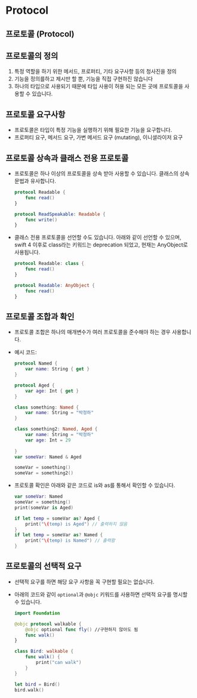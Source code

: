 # Protocol

## 프로토콜 (Protocol)

## 프로토콜의 정의

1. 특정 역할을 하기 위한 메서드, 프로퍼티, 기타 요구사항 등의 청사진을 정의
2. 기능을 정의를하고 제시만 할 뿐, 기능을 직접 구현하진 않습니다
3. 하나의 타입으로 사용되기 때문에 타입 사용이 허용 되는 모든 곳에 프로토콜을 사용할 수 있습니다.

## 프로토콜 요구사항

- 프로토콜은 타입이 특정 기능을 실행하기 위해 필요한 기능을 요구합니다.
- 프로퍼티 요구, 메서드 요구, 가변 메서드 요구 (mutating), 이니셜라이저 요구

## 프로토콜 상속과 클래스 전용 프로토콜

- 프로토콜은 하나 이상의 프로토콜을 상속 받아 사용할 수 있습니다. 클래스의 상속 문법과 유사합니다.
    
    ```swift
    protocol Readable {
    	func read()
    }
    
    protocol ReadSpeakable: Readable {
    	func write()
    }
    ```
    
- 클래스 전용 프로토콜을 선언할 수도 있습니다. 아래와 같이 선언할 수 있으며, swift 4 이후로 class라는 키워드는 deprecation 되었고, 현재는 AnyObject로 사용됩니다.
    
    ```swift
    protocol Readable: class {
    	func read()
    }
    
    protocol Readable: AnyObject {
    	func read()
    }
    ```
    

## 프로토콜 조합과 확인

- 프로토콜 조합은 하나의 매개변수가 여러 프로토콜을 준수해야 하는 경우 사용합니다.
- 예시 코드:
    
    ```swift
    protocol Named {
        var name: String { get }
    }
    
    protocol Aged {
        var age: Int { get }
    }
    
    class something: Named {
        var name: String = "박정하"
    }
    
    class something2: Named, Aged {
        var name: String = "박정하"
        var age: Int = 29
        
    }
    var someVar: Named & Aged
    
    someVar = something()
    someVar = something2()
    ```
    
- 프로토콜 확인은 아래와 같은 코드로 is와 as를 통해서 확인할 수 있습니다.
    
    ```swift
    var someVar: Named
    someVar = something()
    print(someVar is Aged)
    
    if let temp = someVar as? Aged {
        print("\(temp) is Aged") // 출력하지 않음
    }
    if let temp = someVar as? Named {
        print("\(temp) is Named") // 출력함
    }
    ```
    

## 프로토콜의 선택적 요구

- 선택적 요구를 하면 해당 요구 사항을 꼭 구현할 필요는 없습니다.
- 아래의 코드와 같이 `optional`과 `@objc` 키워드를 사용하면 선택적 요구를 명시할 수 있습니다.
    
    ```swift
    import Foundation
    
    @objc protocol walkable {
        @objc optional func fly() //구현하지 않아도 됨
        func walk()
    }
    
    class Bird: walkable {
        func walk() {
            print("can walk")
        }
    }
    
    let bird = Bird()
    bird.walk()
    ```